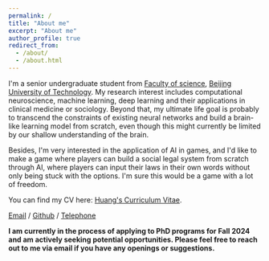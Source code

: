 ```yaml
---
permalink: /
title: "About me"
excerpt: "About me"
author_profile: true
redirect_from: 
  - /about/
  - /about.html
---
```


I'm a senior undergraduate student from [Faculty of science](https://slxy.bjut.edu.cn/), [Beijing University of Technology](https://www.bjut.edu.cn/). My research interest includes computational neuroscience, machine learning, deep learning and their applications in clinical medicine or sociology. Beyond that, my ultimate life goal is probably to transcend the constraints of existing neural networks and build a brain-like learning model from scratch, even though this might currently be limited by our shallow understanding of the brain.

Besides, I'm very interested in the application of AI in games, and I'd like to make a game where players can build a social legal system from scratch through AI, where players can input their laws in their own words without only being stuck with the options. I'm sure this would be a game with a lot of freedom.

You can find my CV here: [Huang's Curriculum Vitae](../assets/CV_M.%20Huang.pdf).

[Email](huangmy2024@gmail.com) / [Github](https://github.com/hmy02) / [Telephone](+86-18210107390)

**I am currently in the process of applying to PhD programs for Fall 2024 and am actively seeking potential opportunities. Please feel free to reach out to me via email if you have any openings or suggestions.**


